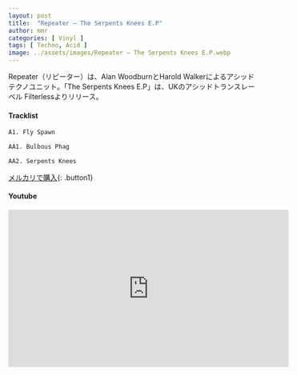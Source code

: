 ```yaml
---
layout: post
title:  "Repeater – The Serpents Knees E.P"
author: mmr
categories: [ Vinyl ]
tags: [ Techno, Acid ]
image: ../assets/images/Repeater – The Serpents Knees E.P.webp
---
```


Repeater（リピーター）は、Alan WoodburnとHarold Walkerによるアシッドテクノユニット。「The Serpents Knees E.P」は、UKのアシッドトランスレーベル Filterlessよりリリース。

#### Tracklist
```md
A1. Fly Spawn

AA1. Bulbous Phag

AA2. Serpents Knees
```

[メルカリで購入](https://jp.mercari.com/item/m70161951038?afid=6142608987){: .button1}

#### Youtube
<iframe width="560" height="315" src="https://www.youtube.com/embed/6cq0qLXn5zw?si=ygjvbP2ZeDesPmUj" title="YouTube video player" frameborder="0" allow="accelerometer; autoplay; clipboard-write; encrypted-media; gyroscope; picture-in-picture; web-share" referrerpolicy="strict-origin-when-cross-origin" allowfullscreen></iframe>